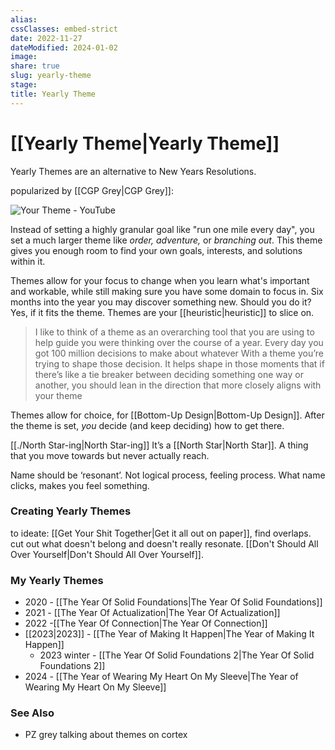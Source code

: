 ```yaml
---
alias: 
cssClasses: embed-strict
date: 2022-11-27
dateModified: 2024-01-02
image: 
share: true
slug: yearly-theme
stage: 
title: Yearly Theme
---
```


# [[Yearly Theme|Yearly Theme]]

Yearly Themes are an alternative to New Years Resolutions.

popularized by [[CGP Grey|CGP Grey]]:

![Your Theme - YouTube](https://www.youtube.com/watch?v=NVGuFdX5guE&embeds_loader_url_for_pings=aHR0cHM6Ly93d3cucmVtbm90ZS5jb20v&embeds_origin=aHR0cHM6Ly93d3cueW91dHViZS5jb20&source_ve_path=MjM4NTE&feature=emb_title)

Instead of setting a highly granular goal like "run one mile every day", you set a much larger theme like _order, adventure,_ or _branching out_. 
This theme gives you enough room to find your own goals, interests, and solutions within it. 

Themes allow for your focus to change when you learn what's important and workable, while still making sure you have some domain to focus in. 
Six months into the year you may discover something new. Should you do it? Yes, if it fits the theme. Themes are your [[heuristic|heuristic]] to slice on.

> I like to think of a theme as an overarching tool that you are using to help guide you were thinking over the course of a year. 
> Every day you got 100 million decisions to make about whatever
> With a theme you’re trying to shape those decision. It helps shape in those moments that if there’s like a tie breaker between deciding something one way or another, you should lean in the direction that more closely aligns with your theme

Themes allow for choice, for [[Bottom-Up Design|Bottom-Up Design]]. After the theme is set, _you_ decide (and keep deciding) how to get there.

[[./North Star-ing|North Star-ing]]
It’s a [[North Star|North Star]]. A thing that you move towards but never actually reach.

Name should be ‘resonant’. Not logical process, feeling process. What name clicks, makes you feel something.

### Creating Yearly Themes

to ideate: [[Get Your Shit Together|Get it all out on paper]], find overlaps.
cut out what doesn't belong and doesn't really resonate. [[Don't Should All Over Yourself|Don't Should All Over Yourself]].

### My Yearly Themes

- 2020 - [[The Year Of Solid Foundations|The Year Of Solid Foundations]]
- 2021 - [[The Year Of Actualization|The Year Of Actualization]]
- 2022 -[[The Year Of Connection|The Year Of Connection]]
- [[2023|2023]] - [[The Year of Making It Happen|The Year of Making It Happen]]
	- 2023 winter - [[The Year Of Solid Foundations 2|The Year Of Solid Foundations 2]]
- 2024 - [[The Year of Wearing My Heart On My Sleeve|The Year of Wearing My Heart On My Sleeve]]

### See Also

- PZ grey talking about themes on cortex
